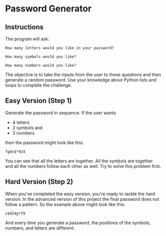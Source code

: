 # Password Generator

## Instructions

The program will ask:

```
How many letters would you like in your password?
```

```
How many symbols would you like?
```

```
How many numbers would you like?
```

The objective is to take the inputs from the user to these questions and then generate a random password. Use your
knowledge about Python lists and loops to complete the challenge.

## Easy Version (Step 1)

Generate the password in sequence. If the user wants

* 4 letters
* 2 symbols and
* 3 numbers

then the password might look like this:

```
fgdx$*924
```

You can see that all the letters are together. All the symbols are together and all the numbers follow each other as
well. Try to solve this problem first.

## Hard Version (Step 2)

When you've completed the easy version, you're ready to tackle the hard version. In the advanced version of this project
the final password does not follow a pattern. So the example above might look like this:

```
x$d24g*f9
```

And every time you generate a password, the positions of the symbols, numbers, and letters are different.

